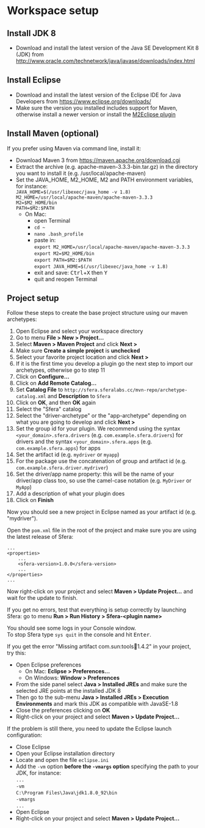 # Workspace setup

## Install JDK 8
* Download and install the latest version of the Java SE Development Kit 8 (JDK) from http://www.oracle.com/technetwork/java/javase/downloads/index.html

## Install Eclipse
* Download and install the latest version of the Eclipse IDE for Java Developers from https://www.eclipse.org/downloads/
* Make sure the version you installed includes support for Maven, otherwise install a newer version or install the [M2Eclipse plugin](http://eclipse.org/m2e/)

## Install Maven (optional)
If you prefer using Maven via command line, install it:

* Download Maven 3 from https://maven.apache.org/download.cgi
* Extract the archive (e.g. apache-maven-3.3.3-bin.tar.gz) in the directory you want to install it (e.g. /usr/local/apache-maven)
* Set the JAVA_HOME, M2_HOME, M2 and PATH environment variables, for instance:    
  `JAVA_HOME=$(/usr/libexec/java_home -v 1.8)`    
  `M2_HOME=/usr/local/apache-maven/apache-maven-3.3.3`    
  `M2=$M2_HOME/bin`    
  `PATH=$M2:$PATH`    
    * On Mac:
        * open Terminal
        * `cd ~`
        * `nano .bash_profile`
        * paste in:    
          `export M2_HOME=/usr/local/apache-maven/apache-maven-3.3.3`    
          `export M2=$M2_HOME/bin`    
          `export PATH=$M2:$PATH`    
          `export JAVA_HOME=$(/usr/libexec/java_home -v 1.8)`    
        * exit and save: <kbd>Ctrl</kbd>+<kbd>X</kbd> then <kbd>Y</kbd>
        * quit and reopen Terminal

## Project setup
Follow these steps to create the base project structure using our maven archetypes:

1. Open Eclipse and select your workspace directory
2. Go to menu **File > New > Project...**
3. Select **Maven > Maven Project** and click **Next >**
4. Make sure **Create a simple project** is **unchecked**
5. Select your favorite project location and click **Next >**
6. If it is the first time you develop a plugin go the next step to import our archetypes, otherwise go to step 11
7. Click on **Configure...**
8. Click on **Add Remote Catalog...**
9. Set **Catalog File** to `http://sfera.sferalabs.cc/mvn-repo/archetype-catalog.xml` and **Description** to `Sfera`
10. Click on **OK**, and then **OK** again
11. Select the "Sfera" catalog
12. Select the "driver-archetype" or the "app-archetype" depending on what you are going to develop and click **Next >**
13. Set the group id for your plugin. We recommend using the syntax `<your_domain>.sfera.drivers` (e.g. `com.example.sfera.drivers`) for drivers and the syntax `<your_domain>.sfera.apps` (e.g. `com.example.sfera.apps`) for apps
14. Set the artifact id (e.g. `mydriver` or `myapp`)
15. For the package use the concatenation of group and artifact id (e.g. `com.example.sfera.driver.mydriver`)
16. Set the driver/app name property: this will be the name of your driver/app class too, so use the camel-case notation (e.g. `MyDriver` or `MyApp`)
17. Add a description of what your plugin does
18. Click on **Finish**

Now you should see a new project in Eclipse named as your artifact id (e.g. "mydriver").   

Open the `pom.xml` file in the root of the project and make sure you are using the latest release of Sfera:

    ...
    <properties>
        ...
        <sfera-version>1.0.0</sfera-version>
        ...
    </properties>
    ...

Now right-click on your project and select **Maven > Update Project...** and wait for the update to finish.
    
If you get no errors, test that everything is setup correctly by launching Sfera: go to menu **Run > Run History > Sfera-\<plugin name\>**

You should see some logs in your Console window.     
To stop Sfera type `sys quit` in the console and hit <kbd>Enter</kbd>.

If you get the error "Missing artifact com.sun:tools:jar:1.4.2" in your project, try this:

* Open Eclipse preferences
    * On Mac: **Eclipse > Preferences...**
    * On Windows: **Window > Preferences**
* From the side panel select **Java > Installed JREs** and make sure the selected JRE points at the installed JDK 8
* Then go to the sub-menu **Java > Installed JREs > Execution Environments** and mark this JDK as compatible with JavaSE-1.8
* Close the preferences clicking on **OK**
* Right-click on your project and select **Maven > Update Project...**

If the problem is still there, you need to update the Eclipse launch configuration:

* Close Eclipse
* Open your Eclipse installation directory
* Locate and open the file `eclipse.ini`
* Add the `-vm` option **before the `-vmargs` option** specifying the path to your JDK, for instance:    
  `...`    
  `-vm`    
  `C:\Program Files\Java\jdk1.8.0_92\bin`    
  `-vmargs`    
  `...`    
* Open Eclipse
* Right-click on your project and select **Maven > Update Project...**
